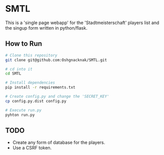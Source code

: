 # SMTL

This is a 'single page webapp' for the 'Stadtmeisterschaft' players
list and the singup form written in python/flask.


## How to Run

```sh
# Clone this repository
git clone git@github.com:Oshgnacknak/SMTL.git

# cd into it
cd SMTL

# Install dependencies
pip install -r requirements.txt

# Create config.py and change the 'SECRET_KEY'
cp config.py.dist config.py

# Execute run.py
pyhton run.py
```


## TODO

- Create any form of database for the players.
- Use a CSRF token.
